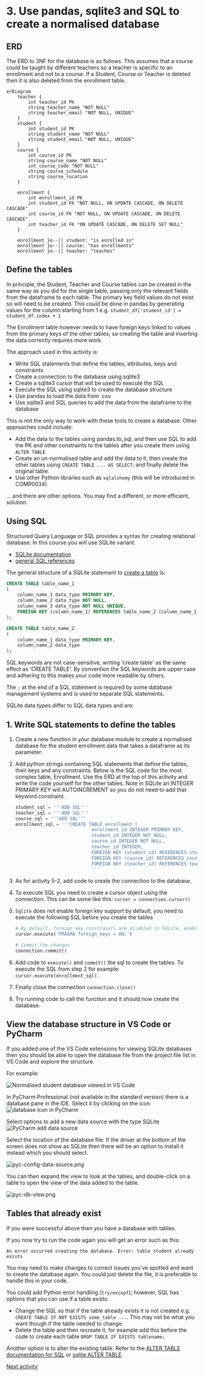# 3. Use pandas, sqlite3 and SQL to create a normalised database

## ERD

The ERD to 3NF for the database is as follows. This assumes that a course could be taught by different teachers so a
teacher is specific to an enrollment and not to a course. If a Student, Course or Teacher is deleted then it is also
deleted from the enrollment table.

```mermaid
erDiagram
    teacher {
        int teacher_id PK
        string teacher_name "NOT NULL"
        string teacher_email "NOT NULL, UNIQUE"
    }
    student {
        int student_id PK
        string student_name "NOT NULL"
        string student_email "NOT NULL, UNIQUE"
    }
    course {
        int course_id PK
        string course_name "NOT NULL"
        int course_code "NOT NULL"
        string course_schedule
        string course_location
    }

    enrollment {
        int enrollment_id PK
        int student_id FK "NOT NULL, ON UPDATE CASCADE, ON DELETE CASCADE"
        int course_id FK "NOT NULL, ON UPDATE CASCADE, ON DELETE CASCADE"
        int teacher_id FK "ON UPDATE CASCADE, ON DELETE SET NULL"
    }

    enrollment }o--|| student: "is enrolled in"
    enrollment }o--|| course: "has enrollments"
    enrollment }o--|| teacher: "teaches"
```

## Define the tables

In principle, the Student, Teacher and Course tables can be created in the same way as you did for the single table,
passing only the relevant fields from the dataframe to each table. The primary key field values do not exist so will
need to be created. This could be done in pandas by generating values for the column starting from 1 e.g.
`student_df['student_id'] = student_df.index + 1`

The Enrollment table however needs to have foreign keys linked to values from the primary keys of the other tables; so
creating the table and inserting the data correctly requires more work.

The approach used in this activity is:

- Write SQL statements that define the tables, attributes, keys and constraints
- Create a connection to the database using sqlite3
- Create a sqlite3 cursor that will be used to execute the SQL
- Execute the SQL using sqlite3 to create the database structure
- Use pandas to load the data from .csv
- Use sqlite3 and SQL queries to add the data from the dataframe to the database

This is not the only way to work with these tools to create a database. Other approaches could include:

- Add the data to the tables using pandas.to_sql, and then use SQL to add the PK and other constraints to the tables
  after you create them using `ALTER TABLE`
- Create an un-normalised table and add the data to it, then create the other tables using `CREATE TABLE ... AS SELECT`;
  and finally delete the original table.
- Use other Python libraries such as `sqlalchemy` (this will be introduced in COMP0034).

... and there are other options. You may find a different, or more efficient, solution.

## Using SQL

Structured Query Language or SQL provides a syntax for creating relational database. In this course you will use SQLite
variant.

- [SQLite documentation](https://www.sqlite.org/docs.html)
- [general SQL references](https://www.w3schools.com/sql/)

The general structure of a SQLite statement to [create a table](https://www.sqlite.org/lang_createtable.html) is:

```SQL
CREATE TABLE table_name_1
(
    column_name_1 data_type PRIMARY KEY,
    column_name_2 data_type NOT NULL,
    column_name_3 data_type NOT NULL UNIQUE,
    FOREIGN KEY (column_name_1) REFERENCES table_name_2 (column_name_1)
);

CREATE TABLE table_name_2
(
    column_name_1 data_type PRIMARY KEY,
    column_name_2 data_type
);
```

SQL keywords are not case-sensitive, writing 'create table' as the same effect as 'CREATE TABLE'. By convention the SQL
keywords are upper case and adhering to this makes your code more readable by others.

The `;` at the end of a SQL statement is required by some database management systems and is used to separate SQL
statements.

SQLite data types differ to SQL data types and are:

## 1. Write SQL statements to define the tables

1. Create a new function in your database module to create a normalised database for the student enrollment data that
   takes a dataframe as its parameter.
2. Add python strings containing SQL statements that define the tables, their keys and any constraints. Below is the SQL
   code for the most complex table, Enrollment. Use the ERD at the top of this activity and write the code yourself for
   the other tables. Note in SQLite an INTEGER PRIMARY KEY will AUTOINCREMENT so you do not need to add that keyword
   constraint.

    ```python
    student_sql = '''ADD SQL'''
    teacher_sql = '''ADD SQL'''
    course_sql = '''ADD SQL'''
    enrollment_sql = '''CREATE TABLE enrollment (
                                enrollment_id INTEGER PRIMARY KEY,
                                student_id INTEGER NOT NULL, 
                                course_id INTEGER NOT NULL,
                                teacher_id INTEGER,
                                FOREIGN KEY (student_id) REFERENCES student(student_id) ON DELETE CASCADE ON UPDATE CASCADE,
                                FOREIGN KEY (course_id) REFERENCES course(course_id) ON DELETE CASCADE ON UPDATE CASCADE,
                                FOREIGN KEY (teacher_id) REFERENCES teacher(teacher_id) ON UPDATE cascade ON DELETE SET NULL);
                                '''
    ```

3. As for activity 5-2, add code to create the connection to the database.
4. To execute SQL you need to create a cursor object using the connection. This can be some like this:
   `cursor = connection.cursor()`
5. `Sqlite` does not enable foreign key support by default, you need to execute the following SQL before you create the
   tables

    ```python
    # By default, foreign key constraints are disabled in SQLite, enable them explicitly for each database connection.
    cursor.execute('PRAGMA foreign_keys = ON;')
    
    # Commit the changes
    connection.commit()
    ```

6. Add code to `execute()` and `commit()` the sql to create the tables. To execute the SQL from step 2 for example:
   `cursor.execute(enrollment_sql)`.
7. Finally close the connection `connection.close()`
8. Try running code to call the function and it should now create the database.

## View the database structure in VS Code or PyCharm

If you added one of the VS Code extensions for viewing SQLite databases then you should be able to open the database
file from the project file list in VS Code and explore the structure.

For example:

![Normalised student database viewed in VS Code](../img/vsc-student-db-norm.png)

In PyCharm Professional (not available in the standard version) there is a database pane in the IDE. Select it by
clicking on the icon ![database icon in PyCharm](../img/pyc-db-icon.png)

Select options to add a new data source with the type SQLite ![PyCharm add data source](../img/pyc-new-datasource.png)

Select the location of the database file. If the driver at the bottom of the screen does not show as SQLite then there
will be an option to install it instead which you should select.

![pyc-config-data-source.png](../img/pyc-config-data-source.png)

You can then expand the view to look at the tables, and double-click on a table to open the view of the data added to
the table.

![pyc-db-view.png](../img/pyc-db-view.png)

## Tables that already exist

If you were successful above then you have a database with tables.

If you now try to run the code again you will get an error such as this:

```text
An error occurred creating the database. Error: table student already exists
```

You may need to make changes to correct issues you've spotted and want to create the database again. You could just
delete the file, it is preferable to handle this in your code.

You could add Python error handling (`try/except`); however, SQL has options that you can use if a table exists:

- Change the SQL so that if the table already exists it is not created e.g. `CREATE TABLE IF NOT EXISTS some_table ...`.
  This may not be what you want though if the table needed to change.
- Delete the table and then recreate it, for example add this before the code to create each table
  `DROP TABLE IF EXISTS tablename;`

Another option is to alter the existing table. Refer to
the [ALTER TABLE documentation for SQL](https://www.w3schools.com/sql/sql_alter.asp)
or [sqlite ALTER TABLE](https://www.sqlite.org/lang_altertable.html)

[Next activity](5-4-select-query.md)
